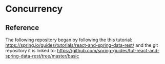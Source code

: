 # Concurrency
## Reference
The following repository began by following the this tutorial: https://spring.io/guides/tutorials/react-and-spring-data-rest/ and the git repository it is linked to: https://github.com/spring-guides/tut-react-and-spring-data-rest/tree/master/basic